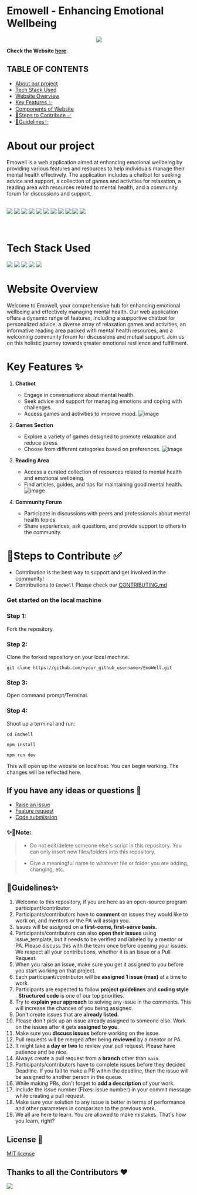# Emowell - Enhancing Emotional Wellbeing

<div align = "left">
 <div align ="center">
 <img src="./src/images/mental-health.webp" />
 </div>
 <div>

**Check the Website [here](https://devcation.vercel.app/)**.

## TABLE OF CONTENTS

- [About our project](#About-our-project)
- [Tech Stack Used](#Tech-Stack-Used)
- [Website Overview](#Website-Overview)
- [Key Features ✨](#Key-Features-✨)
- [Components of Website](#Components-of-Website)
- [🔖Steps to Contribute ✅](#🔖Steps-to-Contribute-✅)
- [🔑Guidelines✨](#🔑Guidelines✨)


# About our project

Emowell is a web application aimed at enhancing emotional wellbeing by providing various features and resources to help individuals manage their mental health effectively. 
The application includes a chatbot for seeking advice and support, a collection of games and activities for relaxation, a reading area with resources related to mental health, and a community forum for discussions and support.

<div align="left">
   <br>
   <img src="https://img.shields.io/github/repo-size/Mansi168/EmoWell?style=for-the-badge" />
   <img src="https://img.shields.io/github/issues/Mansi168/EmoWell?style=for-the-badge" />
   <img src="https://img.shields.io/github/issues-closed-raw/Mansi168/EmoWell?style=for-the-badge" />
    <img src="https://img.shields.io/github/license/Mansi168/EmoWell?style=for-the-badge" />

   <img src="https://img.shields.io/github/issues-pr/Mansi168/EmoWell?style=for-the-badge" />
    <img src="https://img.shields.io/github/contributors/Mansi168/EmoWell?style=for-the-badge" />
    <img src="https://img.shields.io/github/stars/Mansi168/EmoWell?style=for-the-badge" />

   <img src="https://img.shields.io/github/issues-pr-closed-raw/Mansi168/EmoWell?style=for-the-badge" />
   <img src="https://img.shields.io/github/forks/Mansi168/EmoWell?style=for-the-badge" />
  <img src="https://img.shields.io/github/last-commit/Mansi168/EmoWell?style=for-the-badge" />
 <img src="https://api.visitorbadge.io/api/visitors?path=https%3A%2F%2Fgithub.com%2FMansi168%2FEmoWell&label=visitors&countColor=%2337d67a&style=for-the-badge&labelStyle=upper" />
     </div>  
  
<br>
<br>

# Tech Stack Used

<div align="left">
 <img src="https://img.shields.io/badge/HTML5-E34F26.svg?style=for-the-badge&logo=HTML5&logoColor=white">
 <img src="https://img.shields.io/badge/CSS3-1572B6.svg?style=for-the-badge&logo=CSS3&logoColor=white">
 <img src="https://img.shields.io/badge/Bootstrap-7952B3.svg?style=for-the-badge&logo=Bootstrap&logoColor=white">
 <img src="https://img.shields.io/badge/JavaScript-F7DF1E.svg?style=for-the-badge&logo=JavaScript&logoColor=white">
 <img src="https://img.shields.io/badge/-ReactJs-61DAFB?logo=react&logoColor=white&style=for-the-badge">
</div>

# Website Overview

Welcome to Emowell, your comprehensive hub for enhancing emotional wellbeing and effectively managing mental health. Our web application offers a dynamic range of features, including a supportive chatbot for personalized advice, a diverse array of relaxation games and activities, an informative reading area packed with mental health resources, and a welcoming community forum for discussions and mutual support. Join us on this holistic journey towards greater emotional resilience and fulfillment.


# Key Features ✨
1. **Chatbot**
   - Engage in conversations about mental health.
   - Seek advice and support for managing emotions and coping with challenges.
   - Access games and activities to improve mood.
     ![image](https://github.com/MonalikaPatnaik/Devcation/assets/99342612/b5cd6bc6-8db9-4ab2-a012-c946926c5e1f)


2. **Games Section**
   - Explore a variety of games designed to promote relaxation and reduce stress.
   - Choose from different categories based on preferences.
     ![image](https://github.com/MonalikaPatnaik/Devcation/assets/99342612/93a7c3d5-fd8d-46dd-b622-45d4ef378162)


3. **Reading Area**
   - Access a curated collection of resources related to mental health and emotional wellbeing.
   - Find articles, guides, and tips for maintaining good mental health.
    ![image](https://github.com/MonalikaPatnaik/Devcation/assets/99353300/871de3f2-b2c1-49d1-916c-fbfaa5322d42)

4. **Community Forum**
   - Participate in discussions with peers and professionals about mental health topics.
   - Share experiences, ask questions, and provide support to others in the community.


# 🔖Steps to Contribute ✅
 
- Contribution is the best way to support and get involved in the community!
 - Contributions to `EmoWell` Please check our [CONTRIBUTING.md](./CONTRIBUTING.md)
   <br>
### Get started on the local machine
### Step 1: 
Fork the repository.
### Step 2: 
Clone the forked repository on your local machine.
```
git clone https://github.com/<your_github_username>/EmoWell.git
```
### Step 3:
Open command prompt/Terminal.

### Step 4:
Shoot up a terminal and run:
```
cd EmoWell
```
```
npm install 
```
```
npm run dev
```

This will open up the website on localhost. You can begin working. The changes will be reflected here.

## If you have any ideas or questions 🤷

- [Raise an issue](https://github.com/Mansi168/EmoWell/issues)
- [Feature request](https://github.com/Mansi168/EmoWell/issues)
- [Code submission](https://github.com/Mansi168/EmoWell/pulls)

### ✨🔨Note:

> - Do not edit/delete someone else's script in this repository. You can only insert new files/folders into this repository.

  > - Give a meaningful name to whatever file or folder you are adding, changing, etc. 

## 🔑Guidelines✨

1. Welcome to this repository, if you are here as an open-source program participant/contributor.
2. Participants/contributors have to **comment** on issues they would like to work on, and mentors or the PA will assign you.
3. Issues will be assigned on a **first-come, first-serve basis.**
4. Participants/contributors can also **open their issues** using issue_template,
but it needs to be verified and labeled by a mentor or PA. Please discuss this with the team once before opening your issues. We respect all your contributions, whether 
it is an Issue or a Pull Request.
6. When you raise an issue, make sure you get it assigned to you before you start working on that project.
7. Each participant/contributor will be **assigned 1 issue (max)** at a time to work.
8. Participants are expected to follow **project guidelines** and **coding style** . **Structured code** is one of our top priorities.
9. Try to **explain your approach** to solving any issue in the comments. This will increase the chances of you being assigned.
10. Don't create issues that are **already listed**.
11. Please don't pick up an issue already assigned to someone else. Work on the issues after it gets **assigned to you**.
12. Make sure you **discuss issues** before working on the issue.
13. Pull requests will be merged after being **reviewed** by a mentor or PA.
14. It might take **a day or two** to review your pull request. Please have patience and be nice.
15. Always create a pull request from a **branch** other than `main`.
16. Participants/contributors have to complete issues before they decided Deadline. If you fail to make a PR within the deadline, then the issue will be assigned to 
another person in the queue.
17. While making PRs, don't forget to **add a description** of your work.
18. Include the issue number (Fixes: issue number) in your commit message while creating a pull request.
19. Make sure your solution to any issue is better in terms of performance and other parameters in comparison to the previous work.
20. We all are here to learn. You are allowed to make mistakes. That's how you learn, right?

## License 🪪

 [MIT license](https://opensource.org/license/mit/)

## Thanks to all the Contributors ❤️

<a href = "https://github.com/Mansi168/EmoWell/graphs/contributors">

  <img src = "https://contrib.rocks/image?repo=Mansi168/EmoWell"/>

</a>



